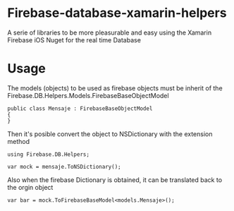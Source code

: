 # Firebase-database-xamarin-helpers
A serie of libraries to be more pleasurable and easy using the Xamarin Firebase iOS Nuget for the real time Database

# Usage

The models (objects) to be used as firebase objects must be inherit of the Firebase.DB.Helpers.Models.FirebaseBaseObjectModel
   
   ```
   public class Mensaje : FirebaseBaseObjectModel
   {
   }
   ```

Then it's posible convert the object to NSDictionary with the extension method
   ```
   using Firebase.DB.Helpers;

   var mock = mensaje.ToNSDictionary();
   ```

Also when the firebase Dictionary is obtained, it can be translated back to the orgin object
   ```
   var bar = mock.ToFirebaseBaseModel<models.Mensaje>();
   ```